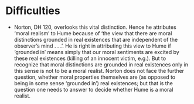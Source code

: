 #                   Difficulties

* Norton, DH 120, overlooks this vital distinction. Hence he attributes ‘moral realism’ to Hume because of ‘the view that there are moral distinctions grounded in real existences that are independent of the observer’s mind . . .’. He is right in attributing this view to Hume if ‘grounded in’ means simply that our moral sentiments are excited by these real existences (killing of an innocent victim, e.g.). But to recognize that moral distinctions are grounded in real existences only in this sense is not to be a moral realist. Norton does not face the further question, whether moral properties themselves are (as opposed to being in some sense ‘grounded in’) real existences; but that is the question one needs to answer to decide whether Hume is a moral realist.